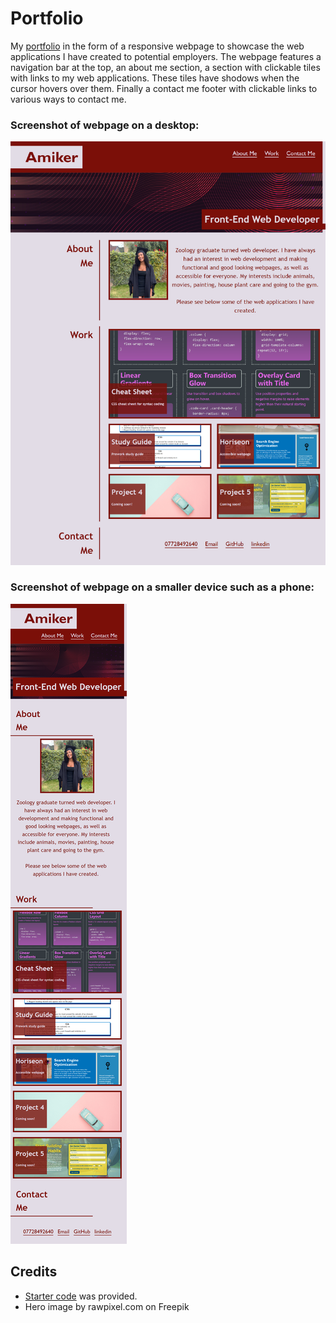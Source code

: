 # Portfolio
My [portfolio](https://amikerb.github.io/Portfolio/) in the form of a responsive webpage to showcase the web applications I have created to potential employers.
The webpage features a navigation bar at the top, an about me section, a section with clickable tiles with links to my
web applications. These tiles have shodows when the cursor hovers over them. Finally a contact me footer with clickable
links to various ways to contact me.

### Screenshot of webpage on a desktop:
![alt text](./assets/images/desktop-view.png)

### Screenshot of webpage on a smaller device such as a phone:
![alt text](./assets/images/phone-view.png)

## Credits

- [Starter code](https://github.com/skills-bootcamp/frontend-dev/tree/main/week2/day4/my-work) was provided.
- Hero image by rawpixel.com on Freepik